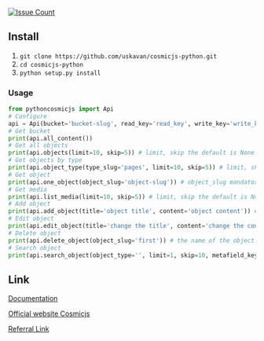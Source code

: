 [![Issue Count](https://codeclimate.com/github/cosmicjs/cosmicjs-python/badges/issue_count.svg)](https://codeclimate.com/github/cosmicjs/cosmicjs-python)

## Install
1. `git clone https://github.com/uskavan/cosmicjs-python.git`
2. `cd cosmicjs-python`
3. `python setup.py install`

### Usage
```python
from pythoncosmicjs import Api
# Configure
api = Api(bucket='bucket-slug', read_key='read_key', write_key='write_key')
# Get bucket
print(api.all_content())
# Get all objects
print(api.objects(limit=10, skip=5)) # limit, skip the default is None
# Get objects by type
print(api.object_type(type_slug='pages', limit=10, skip=5)) # limit, skip the default is None
# Get object
print(api.one_object(object_slug='object-slug')) # object_slug mandatory variable
# Get media
print(api.list_media(limit=10, skip=5)) # limit, skip the default is None
# Add object
print(api.add_object(title='object title', content='object content')) # title, content required variables
# Edit object
print(api.edit_object(title='change the title', content='change the content')) # title, content required variables
# Delete object
print(api.delete_object(object_slug='first')) # the name of the object you want to delete
# Search object
print(api.search_object(object_type='', limit=1, skip=10, metafield_keys='bob', metafield_value='bob'))
```
## Link

[Documentation](https://github.com/uskavan/pythoncosmicjs/wiki)

[Official website Сosmicjs](https://cosmicjs.com/)

[Referral Link](https://cosmicjs.com/?ref=S1G_ALN9x)
